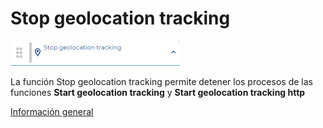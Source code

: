 # Stop geolocation tracking

![](../../../../.gitbook/assets/image%20%28637%29.png)

La función Stop geolocation tracking permite detener los procesos de las funciones **Start geolocation tracking** y **Start geolocation tracking http**

[Información general](https://docs.apphive.io/reference/funciones/informacion-general-de-las-funciones) 

